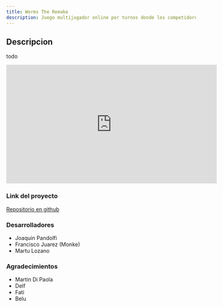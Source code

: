 ```yaml
---
title: Worms The Remake
description: Juego multijugador online por turnos donde los competidores se desafian a muerte con amplia variedad de armas, luchando por la gloria y el honor de ser el vencedor.
---
```


## Descripcion

todo
<iframe width="560" height="315" src="https://www.youtube.com/embed/gN5hj3vXMX8?si=1HT1X_J2LpwKljns" title="YouTube video player" frameborder="0" allow="accelerometer; clipboard-write; encrypted-media; gyroscope; picture-in-picture; web-share" allowfullscreen></iframe>

### Link del proyecto 

<p><a href="https://github.com/franjuarez/Taller-Worms">Repositorio en github</a></p>





### Desarrolladores
- Joaquin Pandolfi
- Francisco Juarez (Monke)
- Martu Lozano


### Agradecimientos
- Martin Di Paola
- Delf
- Fati
- Belu




